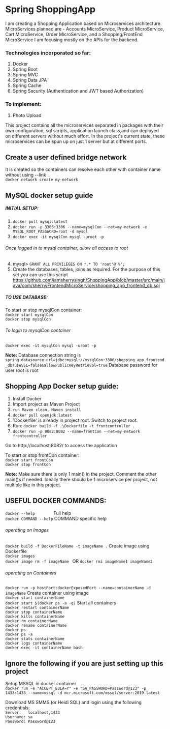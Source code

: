 # Spring ShoppingApp

I am creating a Shopping Application based on Microservices architecture.
MicroServices planned are - Accounts MicroService, Product MicroService, Cart MicroService, Order MicroService, and a Shopping/FrontEnd MicroService
I am focusing mostly on the APIs for the backend.

### Technologies incorporated so far:
1. Docker
2. Spring Boot
3. Spring MVC
4. Spring Data JPA
5. Spring Cache
6. Spring Security (Authentication and JWT based Authorization)

### To implement:
1. Photo Upload


This project contains all the microservices separated in packages with their own configuration, sql scripts, application launch class,and can deployed on different servers without much effort.
In the project's current state, these microservices can be spun up on just 1 server but at different ports.

## Create a user defined bridge network
It is created so the containers can resolve each other with container name without using --link <br>
`docker network create my-network`


## MySQL docker setup guide
##### INITIAL SETUP:

1. `docker pull mysql:latest`
2. `docker run -p 3306:3306 --name=mysqlCon --net=my-network -e MYSQL_ROOT_PASSWORD=root -d mysql`
3. `docker exec -it mysqlCon mysql -uroot -p`
###### Once logged in to mysql container, allow all access to root
4. mysql> `GRANT ALL PRIVILEGES ON *.* TO 'root'@'%';`
5. Create the databases, tables, joins as required. For the purpose of this set you can use this script https://github.com/iamsherrysingh/ShoppingApp/blob/master/src/main/java/com/sherry/FrontendMicroService/shopping_app_frontend_db.sql

##### TO USE DATABASE:

To start or stop mysqlCon container: <br>
`docker start mysqlCon`<br>
`docker stop mysqlCon`

###### To login to mysqlCon container
`docker exec -it mysqlCon mysql -uroot -p`

**Note:** Database connection string is `spring.datasource.url=jdbc:mysql://mysqlCon:3306/shopping_app_frontend_db?useSSL=false&allowPublicKeyRetrieval=true`
      Database password for user root is root


## Shopping App Docker setup guide:
1. Install Docker
2. Import project as Maven Project
3. `run Maven clean, Maven install`
4. `docker pull openjdk:latest`
5. 'Dockerfile' is already in project root. Switch to project root.
6. Run: `docker build -f .\Dockerfile -t frontcontroller .`
7. `docker run -p 8082:8082 --name=frontCon --net=my-network frontcontroller`

Go to http://localhost:8082/ to access the application

To start or stop frontCon container: <br>
`docker start frontCon`<br>
`docker stop frontCon`

**Note:** Make sure there is only 1 main() in the project. Comment the other main()s if needed.
Ideally there should be 1 microservice per project, not multiple like in this project.


## USEFUL DOCKER COMMANDS:

`docker --help`      &nbsp;&nbsp;&nbsp;&nbsp;&nbsp;&nbsp;&nbsp;&nbsp;&nbsp;&nbsp;&nbsp;&nbsp;&nbsp; Full help  <br>
`docker COMMAND --help`    COMMAND specific help

###### operating on Images
`docker build -f DockerFileName -t imageName .`  Create image using Dockerfile<br>
`docker images`                                  <br>
`docker image rm -f imageName `  OR `docker rmi imageName1 imageName2`                <br>

###### operating on Containers
`docker run -p hostPort:dockerExposedPort --name=containerName -d imageName` Create container using image <br>
`docker start containerName`                     <br>
`docker start $(docker ps -a -q)`   Start all containers<br>
`docker restart containerName`                   <br>
`docker stop containerName`                      <br>
`docker kills containerName`                     <br>
`docker rm containerName`                        <br>
`docker rename containerName`                    <br>
`docker ps`                                      <br>
`docker ps -a `                                  <br>
`docker stats containerName`                     <br>
`docker logs containerName`                      <br>
`docker exec -it containerName bash`             <br>

## Ignore the following if you are just setting up this project

Setup MSSQL in docker container <br>
`docker run -e "ACCEPT_EULA=Y" -e "SA_PASSWORD=Password@123" -p 1433:1433 --name=mssql -d mcr.microsoft.com/mssql/server:2019-latest`

Download MS SMMS (or Heidi SQL) and login using the following credentials:  <br>
`Server:   localhost,1433`                       <br>
`Username: sa`                                   <br>
`Password: Password@123`                         <br>
